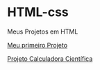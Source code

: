 # HTML-css

 Meus Projetos em HTML

 <a href= "https://lucashv68.github.io/HTML-CSS/CSS%20-%20Modulo%202/Projeto%20android/android.html" target="_blank">Meu primeiro Projeto</a>
 
 <a href= "https://lucashv68.github.io/calculadora-cientifica1/calculadora.html" target="_blank">Projeto Calculadora Científica</a>
